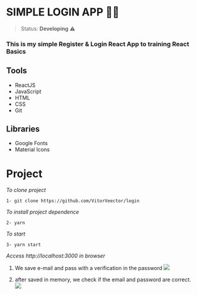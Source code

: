 # SIMPLE LOGIN APP 🐱‍💻

> Status: **Developing** ⚠️

### This is my simple Register & Login React App to training React Basics

## Tools

+ ReactJS
+ JavaScript
+ HTML
+ CSS
+ Git

## Libraries

* Google Fonts
* Material Icons

# Project


*To clone project*
```
1- git clone https://github.com/VitorVeector/login 
```

*To install project dependence*
```
2- yarn 
```

*To start*
```
3- yarn start 
```

*Access http://localhost:3000 in browser*

1. We save e-mail and pass with a verification in the password
![](./public/documentation/Login1.gif)

2. after saved in memory, we check if the email and password are correct.
![](./public/documentation/Login2.gif)


